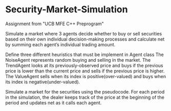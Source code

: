# Security-Market-Simulation

Assignment from "UCB MFE C++ Preprogram"

Simulate a market where 3 agents decide whether to buy or sell securities based on their
own individual decision-making processes and calculate net by summing each agent’s
individual trading amount.

Define three different heuristics that must be implement in Agent class
The NoiseAgent represents random buying and selling in the market.
The TrendAgent looks at its previously-observed price and buys if the previous price is lower
than the current price and sells if the previous price is higher.
The ValueAgent sells when its index is positive(over-valued) and buys when its index is negative(under-valued).

Simulate a market for the securities using the pseudocode.
For each period in the simulation, the dealer keeps track of the price at
the beginning of the period and updates net as it calls each agent.
